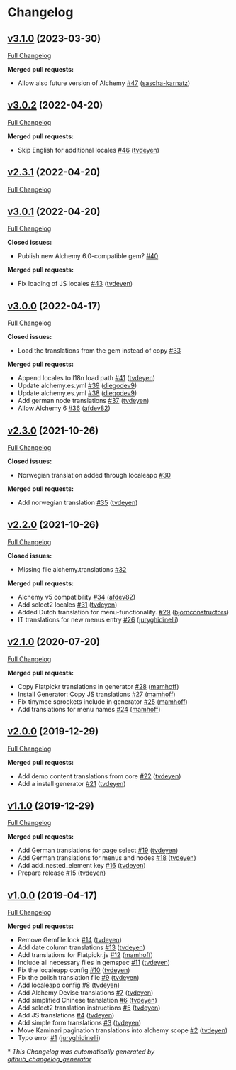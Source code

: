 # Changelog

## [v3.1.0](https://github.com/AlchemyCMS/alchemy_i18n/tree/v3.1.0) (2023-03-30)

[Full Changelog](https://github.com/AlchemyCMS/alchemy_i18n/compare/v3.0.2...v3.1.0)

**Merged pull requests:**

- Allow also future version of Alchemy [\#47](https://github.com/AlchemyCMS/alchemy_i18n/pull/47) ([sascha-karnatz](https://github.com/sascha-karnatz))

## [v3.0.2](https://github.com/AlchemyCMS/alchemy_i18n/tree/v3.0.2) (2022-04-20)

[Full Changelog](https://github.com/AlchemyCMS/alchemy_i18n/compare/v2.3.1...v3.0.2)

**Merged pull requests:**

- Skip English for additional locales [\#46](https://github.com/AlchemyCMS/alchemy_i18n/pull/46) ([tvdeyen](https://github.com/tvdeyen))

## [v2.3.1](https://github.com/AlchemyCMS/alchemy_i18n/tree/v2.3.1) (2022-04-20)

[Full Changelog](https://github.com/AlchemyCMS/alchemy_i18n/compare/v3.0.1...v2.3.1)

## [v3.0.1](https://github.com/AlchemyCMS/alchemy_i18n/tree/v3.0.1) (2022-04-20)

[Full Changelog](https://github.com/AlchemyCMS/alchemy_i18n/compare/v3.0.0...v3.0.1)

**Closed issues:**

- Publish new Alchemy 6.0-compatible gem? [\#40](https://github.com/AlchemyCMS/alchemy_i18n/issues/40)

**Merged pull requests:**

- Fix loading of JS locales [\#43](https://github.com/AlchemyCMS/alchemy_i18n/pull/43) ([tvdeyen](https://github.com/tvdeyen))

## [v3.0.0](https://github.com/AlchemyCMS/alchemy_i18n/tree/v3.0.0) (2022-04-17)

[Full Changelog](https://github.com/AlchemyCMS/alchemy_i18n/compare/v2.3.0...v3.0.0)

**Closed issues:**

- Load the translations from the gem instead of copy [\#33](https://github.com/AlchemyCMS/alchemy_i18n/issues/33)

**Merged pull requests:**

- Append locales to I18n load path [\#41](https://github.com/AlchemyCMS/alchemy_i18n/pull/41) ([tvdeyen](https://github.com/tvdeyen))
- Update alchemy.es.yml [\#39](https://github.com/AlchemyCMS/alchemy_i18n/pull/39) ([diegodev9](https://github.com/diegodev9))
- Update alchemy.es.yml [\#38](https://github.com/AlchemyCMS/alchemy_i18n/pull/38) ([diegodev9](https://github.com/diegodev9))
- Add german node translations [\#37](https://github.com/AlchemyCMS/alchemy_i18n/pull/37) ([tvdeyen](https://github.com/tvdeyen))
- Allow Alchemy 6 [\#36](https://github.com/AlchemyCMS/alchemy_i18n/pull/36) ([afdev82](https://github.com/afdev82))

## [v2.3.0](https://github.com/AlchemyCMS/alchemy_i18n/tree/v2.3.0) (2021-10-26)

[Full Changelog](https://github.com/AlchemyCMS/alchemy_i18n/compare/v2.2.0...v2.3.0)

**Closed issues:**

- Norwegian translation added through localeapp [\#30](https://github.com/AlchemyCMS/alchemy_i18n/issues/30)

**Merged pull requests:**

- Add norwegian translation [\#35](https://github.com/AlchemyCMS/alchemy_i18n/pull/35) ([tvdeyen](https://github.com/tvdeyen))

## [v2.2.0](https://github.com/AlchemyCMS/alchemy_i18n/tree/v2.2.0) (2021-10-26)

[Full Changelog](https://github.com/AlchemyCMS/alchemy_i18n/compare/v2.1.0...v2.2.0)

**Closed issues:**

- Missing file alchemy.translations [\#32](https://github.com/AlchemyCMS/alchemy_i18n/issues/32)

**Merged pull requests:**

- Alchemy v5 compatibility [\#34](https://github.com/AlchemyCMS/alchemy_i18n/pull/34) ([afdev82](https://github.com/afdev82))
- Add select2 locales [\#31](https://github.com/AlchemyCMS/alchemy_i18n/pull/31) ([tvdeyen](https://github.com/tvdeyen))
- Added Dutch translation for menu-functionality. [\#29](https://github.com/AlchemyCMS/alchemy_i18n/pull/29) ([bjornconstructors](https://github.com/bjornconstructors))
- IT translations for new menus entry [\#26](https://github.com/AlchemyCMS/alchemy_i18n/pull/26) ([juryghidinelli](https://github.com/juryghidinelli))

## [v2.1.0](https://github.com/AlchemyCMS/alchemy_i18n/tree/v2.1.0) (2020-07-20)

[Full Changelog](https://github.com/AlchemyCMS/alchemy_i18n/compare/v2.0.0...v2.1.0)

**Merged pull requests:**

- Copy Flatpickr translations in generator [\#28](https://github.com/AlchemyCMS/alchemy_i18n/pull/28) ([mamhoff](https://github.com/mamhoff))
- Install Generator: Copy JS translations [\#27](https://github.com/AlchemyCMS/alchemy_i18n/pull/27) ([mamhoff](https://github.com/mamhoff))
- Fix tinymce sprockets include in generator [\#25](https://github.com/AlchemyCMS/alchemy_i18n/pull/25) ([mamhoff](https://github.com/mamhoff))
- Add translations for menu names [\#24](https://github.com/AlchemyCMS/alchemy_i18n/pull/24) ([mamhoff](https://github.com/mamhoff))

## [v2.0.0](https://github.com/AlchemyCMS/alchemy_i18n/tree/v2.0.0) (2019-12-29)

[Full Changelog](https://github.com/AlchemyCMS/alchemy_i18n/compare/v1.1.0...v2.0.0)

**Merged pull requests:**

- Add demo content translations from core [\#22](https://github.com/AlchemyCMS/alchemy_i18n/pull/22) ([tvdeyen](https://github.com/tvdeyen))
- Add a install generator [\#21](https://github.com/AlchemyCMS/alchemy_i18n/pull/21) ([tvdeyen](https://github.com/tvdeyen))

## [v1.1.0](https://github.com/AlchemyCMS/alchemy_i18n/tree/v1.1.0) (2019-12-29)

[Full Changelog](https://github.com/AlchemyCMS/alchemy_i18n/compare/v1.0.0...v1.1.0)

**Merged pull requests:**

- Add German translations for page select [\#19](https://github.com/AlchemyCMS/alchemy_i18n/pull/19) ([tvdeyen](https://github.com/tvdeyen))
- Add German translations for menus and nodes [\#18](https://github.com/AlchemyCMS/alchemy_i18n/pull/18) ([tvdeyen](https://github.com/tvdeyen))
- Add add\_nested\_element key [\#16](https://github.com/AlchemyCMS/alchemy_i18n/pull/16) ([tvdeyen](https://github.com/tvdeyen))
- Prepare release [\#15](https://github.com/AlchemyCMS/alchemy_i18n/pull/15) ([tvdeyen](https://github.com/tvdeyen))

## [v1.0.0](https://github.com/AlchemyCMS/alchemy_i18n/tree/v1.0.0) (2019-04-17)

[Full Changelog](https://github.com/AlchemyCMS/alchemy_i18n/compare/e1a898c9fcdd2865f5a1c0510f8f96f5f03d734c...v1.0.0)

**Merged pull requests:**

- Remove Gemfile.lock [\#14](https://github.com/AlchemyCMS/alchemy_i18n/pull/14) ([tvdeyen](https://github.com/tvdeyen))
- Add date column translations [\#13](https://github.com/AlchemyCMS/alchemy_i18n/pull/13) ([tvdeyen](https://github.com/tvdeyen))
- Add translations for Flatpickr.js [\#12](https://github.com/AlchemyCMS/alchemy_i18n/pull/12) ([mamhoff](https://github.com/mamhoff))
- Include all necessary files in gemspec [\#11](https://github.com/AlchemyCMS/alchemy_i18n/pull/11) ([tvdeyen](https://github.com/tvdeyen))
- Fix the localeapp config [\#10](https://github.com/AlchemyCMS/alchemy_i18n/pull/10) ([tvdeyen](https://github.com/tvdeyen))
- Fix the polish translation file [\#9](https://github.com/AlchemyCMS/alchemy_i18n/pull/9) ([tvdeyen](https://github.com/tvdeyen))
- Add localeapp config [\#8](https://github.com/AlchemyCMS/alchemy_i18n/pull/8) ([tvdeyen](https://github.com/tvdeyen))
- Add Alchemy Devise translations [\#7](https://github.com/AlchemyCMS/alchemy_i18n/pull/7) ([tvdeyen](https://github.com/tvdeyen))
- Add simplified Chinese translation [\#6](https://github.com/AlchemyCMS/alchemy_i18n/pull/6) ([tvdeyen](https://github.com/tvdeyen))
- Add select2 translation instructions [\#5](https://github.com/AlchemyCMS/alchemy_i18n/pull/5) ([tvdeyen](https://github.com/tvdeyen))
- Add JS translations [\#4](https://github.com/AlchemyCMS/alchemy_i18n/pull/4) ([tvdeyen](https://github.com/tvdeyen))
- Add simple form translations [\#3](https://github.com/AlchemyCMS/alchemy_i18n/pull/3) ([tvdeyen](https://github.com/tvdeyen))
- Move Kaminari pagination translations into alchemy scope [\#2](https://github.com/AlchemyCMS/alchemy_i18n/pull/2) ([tvdeyen](https://github.com/tvdeyen))
- Typo error [\#1](https://github.com/AlchemyCMS/alchemy_i18n/pull/1) ([juryghidinelli](https://github.com/juryghidinelli))



\* *This Changelog was automatically generated by [github_changelog_generator](https://github.com/github-changelog-generator/github-changelog-generator)*
